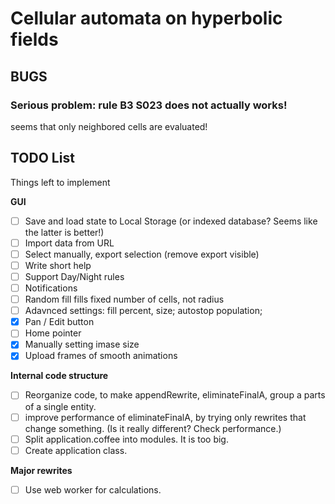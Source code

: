 Cellular automata on hyperbolic fields
======================================

BUGS
----

### Serious problem: rule B3 S023 does not actually works!
seems that only neighbored cells are evaluated!


TODO List
---------
Things left to implement

**GUI**
* [ ] Save and load state to Local Storage (or indexed database? Seems like the latter is better!)
* [ ] Import data from URL
* [ ] Select manually, export selection (remove export visible)
* [ ] Write short help
* [ ] Support Day/Night rules
* [ ] Notifications
* [ ] Random fill fills fixed number of cells, not radius
* [ ] Adavnced settings: fill percent, size; autostop population;
* [x] Pan / Edit button
* [ ] Home pointer
* [x] Manually setting imase size
* [x] Upload frames of smooth animations

**Internal code structure**
* [ ] Reorganize code, to make appendRewrite, eliminateFinalA, group a parts of a single entity.
* [ ] improve performance of eliminateFinalA, by trying only rewrites that change something. (Is it really different? Check performance.)
* [ ] Split application.coffee into modules. It is too big.
* [ ] Create application class.

**Major rewrites**
* [ ] Use web worker for calculations.
